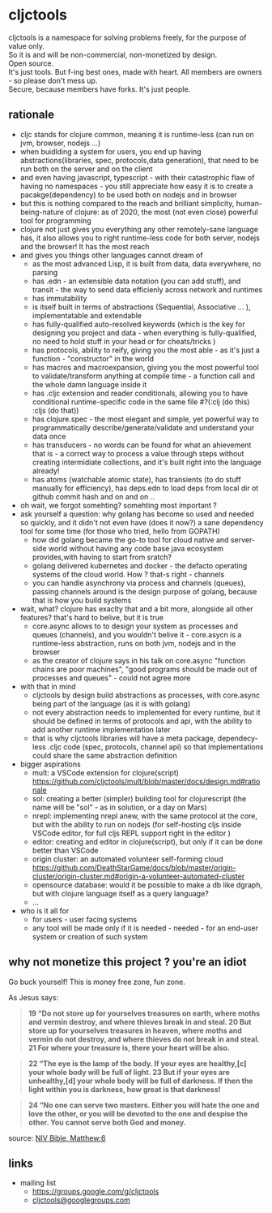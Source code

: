 # cljctools

cljctools is a namespace for solving problems freely, for the purpose of value only.    
So it is and will be non-commercial, non-monetized by design.   
Open source.  
It's just tools. But f-ing best ones, made with heart.
All members are owners - so please don't mess up.   
Secure, because members have forks. It's just people.   

## rationale

- cljc stands for clojure common, meaning it is runtime-less (can run on jvm, browser, nodejs ...)
- when buidlding a system for users, you end up having abstractions(libraries, spec, protocols,data generation), that need to be run both on the server and on the client
- and even having javascript, typescript - with their catastrophic flaw of having no namespaces - you still appreciate how easy it is to create a pacakge(dependency) to be used both on nodejs and in browser
- but this is nothing compared to the reach and brilliant simplicity, human-being-nature of clojure: as of 2020, the most (not even close) powerful tool for programming
- clojure not just gives you everything any other remotely-sane language has, it also allows you to right runtime-less code for both server, nodejs and the browser! It has the most reach
- and gives you things other languages cannot dream of
  - as the most advanced Lisp, it is built from data, data everywhere, no parsing
  - has .edn - an extensible data notation (you can add stuff), and transit - the way to send data efficienly across network and runtimes
  - has immutability
  - is itself built in terms of abstractions (Sequential, Associative ... ), implementatable and extendable
  - has fully-qualified auto-resolved keywords (which is the key for designing you project and data - when everything is fully-qualified, no need to hold stuff in your head or for cheats/tricks )
  - has protocols, ability to reify, giving you the most able - as it's just a function - "constructor" in the world
  - has macros and macroexpansion, giving you the most powerful tool to validate/transform anything at compile time - a function call and the whole damn language inside it
  - has .cljc extension and reader conditionals, allowing you to have conditional runtime-specific code in the same file #?(:clj (do this) :cljs (do that))
  - has clojure.spec - the most elegant and simple, yet powerful way to programmatically describe/generate/validate and understand your data once
  - has transducers - no words can be found for what an ahievement that is - a correct way to process a value through steps without creating intermidiate collections, and it's built right into the language  already!
  - has atoms (watchable atomic state), has transients (to do stuff manually for efficiency), has deps.edn to load deps from local dir ot github commit hash and on and on ..
- oh wait, we forgot somehting? somehting most important ? 
- ask yourself a question: why golang has become so used and needed so quickly, and it didn't not even have (does it now?) a sane dependency tool for some time (for those who tried, hello from GOPATH)
  - how did golang became the go-to tool for cloud native and server-side world without having any code base java ecosystem provides,with having to start from sratch?
  - golang delivered kubernetes and docker - the defacto operating systems of the cloud world. How ? that-s right - channels
  - you can handle asynchrony via process and channels (queues), passing channels around is the design purpose of golang, because that is how you build systems
- wait, what? clojure has exaclty that and a bit more, alongside all other features? that's hard to belive, but it is true
  - core.async allows to to design your system as processes and queues (channels), and you wouldn't belive it - core.asycn is a runtime-less abstraction, runs on both jvm, nodejs and in the browser 
  - as the creator of clojure says in his talk on core.async "function chains are poor machines", "good programs should be made out of processes and queues" - could not agree more
- with that in mind
  - cljctools by design build abstractions as processes, with core.async being part of the language (as it is with golang)
  - not every abstraction needs to implemented for every runtime, but it should be defined in terms of protocols and api, with the ability to add another runtime implementation later
  - that is why cljctools libraries will have a meta package, dependecy-less .cljc code (spec, protocols, channel api) so that implementations could share the same abstraction definition
- bigger aspirations
  - mult: a VSCode extension for clojure(script) https://github.com/cljctools/mult/blob/master/docs/design.md#rationale
  - sol: creating a better (simpler) building tool for clojurescript (the name will be "sol" - as in solution, or a day on Mars)
  - nrepl: implementing nrepl anew, with the same protocol at the core, but with the ability to run on nodejs (for self-hosting cljs inside VSCode editor, for full cljs REPL support right in the editor )
  - editor: creating and editor in clojure(script), but only if it can be done better than VSCode
  - origin cluster: an automated volunteer self-forming cloud  https://github.com/DeathStarGame/docs/blob/master/origin-cluster/origin-cluster.md#origin-a-volunteer-automated-cluster
  - opensource database: would it be possible to make a db like dgraph, but with clojure language itself as a query language?
  - ...
- who is it all for
  - for users - user facing systems
  - any tool will be made only if it is needed - needed - for an end-user system or creation of such system

## why not monetize this project ? you're an idiot

Go buck yourself! This is money free zone, fun zone.

As Jesus says:

> <b>19 “Do not store up for yourselves treasures on earth, where moths and vermin destroy, and where thieves break in and steal. 20 But store up for yourselves treasures in heaven, where moths and vermin do not destroy, and where thieves do not break in and steal. 21 For where your treasure is, there your heart will be also.</b>

> <b>22 “The eye is the lamp of the body. If your eyes are healthy,[c] your whole body will be full of light. 23 But if your eyes are unhealthy,[d] your whole body will be full of darkness. If then the light within you is darkness, how great is that darkness!</b>

> <b>24 “No one can serve two masters. Either you will hate the one and love the other, or you will be devoted to the one and despise the other. You cannot serve both God and money.</b>

source: [NIV Bible, Matthew:6](https://www.biblica.com/bible/niv/matthew/6/)


## links
- mailing list
  - https://groups.google.com/g/cljctools
  - cljctools@googlegroups.com
